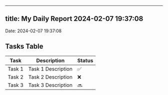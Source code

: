 
---
title: My Daily Report 2024-02-07 19:37:08
---

Date: 2024-02-07 19:37:08

## Tasks Table

| Task | Description | Status |
|------|-------------|--------|
| Task 1 | Task 1 Description | ✅ |
| Task 2 | Task 2 Description | ❌ |
| Task 3 | Task 3 Description | 🔜 |
